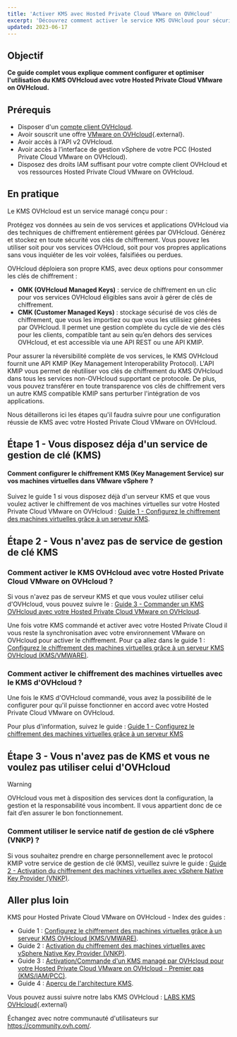 ```yaml
---
title: 'Activer KMS avec Hosted Private Cloud VMware on OVHcloud'
excerpt: 'Découvrez comment activer le service KMS OVHcloud pour sécuriser efficacement vos données sensibles Hosted Private Cloud VMware on OVHcloud'
updated: 2023-06-17
---
```


## Objectif

**Ce guide complet vous explique comment configurer et optimiser l'utilisation du KMS OVHcloud avec votre Hosted Private Cloud VMware on OVHcloud.**

## Prérequis
- Disposer d'un [compte client OVHcloud](/pages/account_and_service_management/account_information/ovhcloud-account-creation).
- Avoir souscrit une offre [VMware on OVHcloud](https://www.ovhcloud.com/fr/enterprise/products/hosted-private-cloud/){.external}.
- Avoir accès à l'API v2 OVHcloud.
- Avoir accès à l’interface de gestion vSphere de votre PCC (Hosted Private Cloud VMware on OVHcloud).
- Disposez des droits IAM suffisant pour votre compte client OVHcloud et vos ressources Hosted Private Cloud VMware on OVHcloud.

## En pratique

Le KMS OVHcloud est un service managé conçu pour :

Protégez vos données au sein de vos services et applications OVHcloud via des techniques de chiffrement entièrement gérées par OVHcloud.
Générez et stockez en toute sécurité vos clés de chiffrement. Vous pouvez les utiliser soit pour vos services OVHcloud, soit pour vos propres applications sans vous inquiéter de les voir volées, falsifiées ou perdues.

OVHcloud déploiera son propre KMS, avec deux options pour consommer les clés de chiffrement :

- **OMK (OVHcloud Managed Keys)** : service de chiffrement en un clic pour vos services OVHcloud éligibles sans avoir à gérer de clés de chiffrement.
- **CMK (Customer Managed Keys)** : stockage sécurisé de vos clés de chiffrement, que vous les importiez ou que vous les utilisiez générées par OVHcloud.  Il permet une gestion complète du cycle de vie des clés pour les clients, compatible tant au sein qu’en dehors des services OVHcloud, et est accessible via une API REST ou une API KMIP.

Pour assurer la réversibilité complète de vos services, le KMS OVHcloud fournit une API KMIP (Key Management Interoperability Protocol). L'API KMIP vous permet de réutiliser vos clés de chiffrement du KMS OVHcloud dans tous les services non-OVHcloud supportant ce protocole. De plus, vous pouvez transférer en toute transparence vos clés de chiffrement vers un autre KMS compatible KMIP sans perturber l'intégration de vos applications.

Nous détaillerons ici les étapes qu'il faudra suivre pour une configuration réussie de KMS avec votre Hosted Private Cloud VMware on OVHcloud.

## Étape 1 - Vous disposez déja d'un service de gestion de clé (KMS)

#### Comment configurer le chiffrement KMS (Key Management Service) sur vos machines virtuelles dans VMware vSphere ?

Suivez le guide 1 si vous disposez déjà d'un serveur KMS et que vous voulez activer le chiffrement de vos machines virtuelles sur votre Hosted Private Cloud VMware on OVHcloud : [Guide 1 - Configurez le chiffrement des machines virtuelles grâce à un serveur KMS](/pages/hosted_private_cloud/hosted_private_cloud_powered_by_vmware/vmware_kms_vsphere_configuration).

## Étape 2 - Vous n'avez pas de service de gestion de clé KMS

### Comment activer le KMS OVHcloud avec votre Hosted Private Cloud VMware on OVHcloud ?

Si vous n'avez pas de serveur KMS et que vous voulez utiliser celui d'OVHcloud, vous pouvez suivre le : [Guide 3 - Commander un KMS OVHcloud avec votre Hosted Private Cloud VMware on OVHcloud](/pages/manage_and_operate/kms/quick-start).

Une fois votre KMS commandé et activer avec votre Hosted Private Cloud il vous reste la synchronisation avec votre environnement VMware on OVHcloud pour activer le chiffrement. Pour ça allez dans le guide 1 : [Configurez le chiffrement des machines virtuelles grâce à un serveur KMS OVHcloud (KMS/VMWARE)](/pages/hosted_private_cloud/hosted_private_cloud_powered_by_vmware/vmware_kms_vsphere_configuration).

### Comment activer le chiffrement des machines virtuelles avec le KMS d'OVHcloud ?

Une fois le KMS d'OVHcloud commandé, vous avez la possibilité de le configurer pour qu'il puisse fonctionner en accord avec votre Hosted Private Cloud VMware on OVHcloud.

Pour plus d'information, suivez le guide : [Guide 1 - Configurez le chiffrement des machines virtuelles grâce à un serveur KMS](/pages/hosted_private_cloud/hosted_private_cloud_powered_by_vmware/vmware_kms_vsphere_configuration)

## Étape 3 - Vous n'avez pas de KMS et vous ne voulez pas utiliser celui d'OVHcloud

> [!warning]
> OVHcloud vous met à disposition des services dont la configuration, la gestion et la responsabilité vous incombent. Il vous appartient donc de ce fait d’en assurer le bon fonctionnement.
>

### Comment utiliser le service natif de gestion de clé vSphere (VNKP) ?

Si vous souhaitez prendre en charge personnellement avec le protocol KMIP votre service de gestion de clé (KMS), veuillez suivre le guide : [Guide 2 - Activation du chiffrement des machines virtuelles avec vSphere Native Key Provider (VNKP)](/pages/hosted_private_cloud/hosted_private_cloud_powered_by_vmware/vm_encrypt-vnkp).

## Aller plus loin

KMS pour Hosted Private Cloud VMware on OVHcloud - Index des guides :

- Guide 1 : [Configurez le chiffrement des machines virtuelles grâce à un serveur KMS OVHcloud (KMS/VMWARE)](/pages/hosted_private_cloud/hosted_private_cloud_powered_by_vmware/vmware_kms_vsphere_configuration).
- Guide 2 : [Activation du chiffrement des machines virtuelles avec vSphere Native Key Provider (VNKP)](/pages/hosted_private_cloud/hosted_private_cloud_powered_by_vmware/vm_encrypt-vnkp).
- Guide 3 : [Activation/Commande d'un KMS managé par OVHcloud pour votre Hosted Private Cloud VMware on OVHcloud - Premier pas (KMS/IAM/PCC)](/pages/manage_and_operate/kms/quick-start).
- Guide 4 : [Aperçu de l'architecture KMS](/pages/manage_and_operate/kms/architecture-overview).

Vous pouvez aussi suivre notre labs KMS OVHcloud : [LABS KMS OVHcloud](https://labs.ovhcloud.com/en/key-management-service/){.external}

Échangez avec notre communauté d'utilisateurs sur <https://community.ovh.com/>.